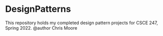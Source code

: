# DesignPatterns
This repository holds my completed design pattern projects for CSCE 247, Spring 2022.
@author Chris Moore
